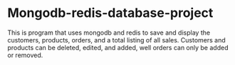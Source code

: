 # Mongodb-redis-database-project

This is program that uses mongodb and redis to save and display the customers, products, orders, and a total listing of all sales.  Customers and products can be deleted, edited, and added, well orders can only be added or removed.
